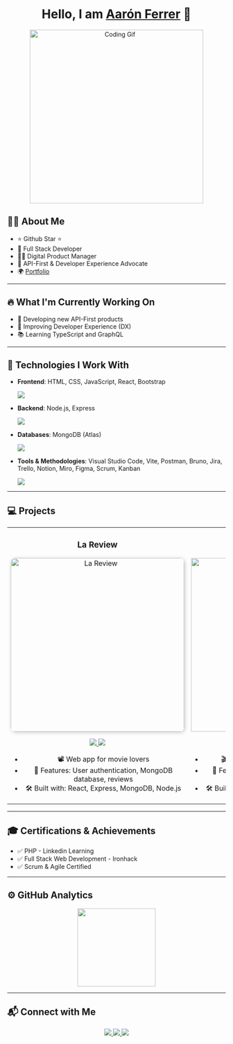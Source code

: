 <div align="center">
  <h1 align="center">Hello, I am <a href="https://www.linkedin.com/in/aar%C3%B3n-jos%C3%A9-ferrer-barbas-474858150/">Aarón Ferrer</a> 👋</h1>
</div>

<p align="center">
  <img src="https://media.giphy.com/media/qgQUggAC3Pfv687qPC/giphy.gif" width="400" alt="Coding Gif">
</p>

## 👨‍💻 **About Me**
- ⭐ Github Star ⭐  
- 📲 Full Stack Developer  
- 🧑‍🏫 Digital Product Manager  
- 🚀 API-First & Developer Experience Advocate  
- 🌍 [Portfolio](https://aaronferrer-vlc.github.io/)  

---

## 🔥 **What I'm Currently Working On**
- 🚀 Developing new API-First products
- 🎨 Improving Developer Experience (DX)
- 📚 Learning TypeScript and GraphQL

---

## 🚀 **Technologies I Work With**

- **Frontend**: HTML, CSS, JavaScript, React, Bootstrap  
  <p>
    <img src="https://skillicons.dev/icons?i=html,css,js,react,bootstrap" />
  </p>

- **Backend**: Node.js, Express  
  <p>
    <img src="https://skillicons.dev/icons?i=nodejs,express" />
  </p>

- **Databases**: MongoDB (Atlas)  
  <p>
    <img src="https://skillicons.dev/icons?i=mongodb" />
  </p>

- **Tools & Methodologies**: Visual Studio Code, Vite, Postman, Bruno, Jira, Trello, Notion, Miro, Figma, Scrum, Kanban  
  <p>
    <img src="https://skillicons.dev/icons?i=vscode,vite,postman,notion,figma,bruno,trello" />
  </p>

---

## 💻 **Projects**

<table>
<tr>
<td width="50%">
<h3 align="center">La Review</h3>
<div align="center">
  <a href="https://lareview2.netlify.app/" target="_blank">
    <img src="https://res.cloudinary.com/de0ld2xax/image/upload/v1736336371/Captura_de_pantalla_2025-01-08_123909_amifjy.png" width="400" alt="La Review" style="border-radius: 10px; box-shadow: 2px 2px 10px rgba(0,0,0,0.2); transition: opacity 0.3s;">
  </a>
  <p>
    <a href="https://github.com/AaronFerrer-VLC/server-final-project" target="_blank">
      <img src="https://img.shields.io/badge/SERVER-ff9?style=for-the-badge&logo=github&logoColor=black">
    </a>
    <a href="https://github.com/AaronFerrer-VLC/client-final-project" target="_blank">
      <img src="https://img.shields.io/badge/-CLIENT-green?style=for-the-badge&logo=github&logocolor=black">
    </a>
  </p>
  <ul>
    <li>📽️ Web app for movie lovers</li>
    <li>🔑 Features: User authentication, MongoDB database, reviews</li>
    <li>🛠️ Built with: React, Express, MongoDB, Node.js</li>
  </ul>
</div>                                                                                     
</td>

<td width="50%">
<h3 align="center">La Premier</h3>
<div align="center">
  <a href="https://lapremiere.netlify.app/" target="_blank">
    <img src="https://res.cloudinary.com/de0ld2xax/image/upload/v1736336294/Captura_de_pantalla_2025-01-08_123736_vmuylr.png" width="400" alt="La Premier">
  </a>
  <p>
    <a href="https://github.com/AaronFerrer-VLC/server-module2" target="_blank">
      <img src="https://img.shields.io/badge/SERVER-80ffaa?style=for-the-badge&logo=github&logoColor=black">
    </a>
    <a href="https://github.com/AaronFerrer-VLC/client-module2" target="_blank">
      <img src="https://img.shields.io/badge/-CLIENT-green?style=for-the-badge&logo=github&logoColor=black">
    </a>
  </p>
  <ul>
    <li>🎬 Movie theater & film review platform</li>
    <li>🔑 Features: Movie showtimes, user reviews, MongoDB database</li>
    <li>🛠️ Built with: React, Express, MongoDB, Node.js</li>
  </ul>
</div>                                                             
</td>
</tr>
</table>                                                                                 

---

## 🎓 **Certifications & Achievements**
- ✅ PHP - Linkedin Learning
- ✅ Full Stack Web Development - Ironhack
- ✅ Scrum & Agile Certified

---

## ⚙️ **GitHub Analytics**

<p align="center">
  <a href="https://github.com/AaronFerrer-VLC">
    <img height="180em" src="https://github-readme-streak-stats.herokuapp.com/?user=AaronFerrer-VLC&theme=algolia&hide_border=false"/>
  </a>
</p>

---

## 📬 **Connect with Me**
<p align="center">
  <a href="https://www.linkedin.com/in/aar%C3%B3n-jos%C3%A9-ferrer-barbas-474858150/">
    <img src="https://img.shields.io/badge/LinkedIn-blue?style=for-the-badge&logo=linkedin">
  </a>
  <a href="mailto:tuemail@correo.com">
    <img src="https://img.shields.io/badge/Email-red?style=for-the-badge&logo=gmail&logoColor=white">
  </a>
  <a href="https://aaronferrer-vlc.github.io/">
    <img src="https://img.shields.io/badge/Portfolio-black?style=for-the-badge&logo=github">
  </a>
</p>
